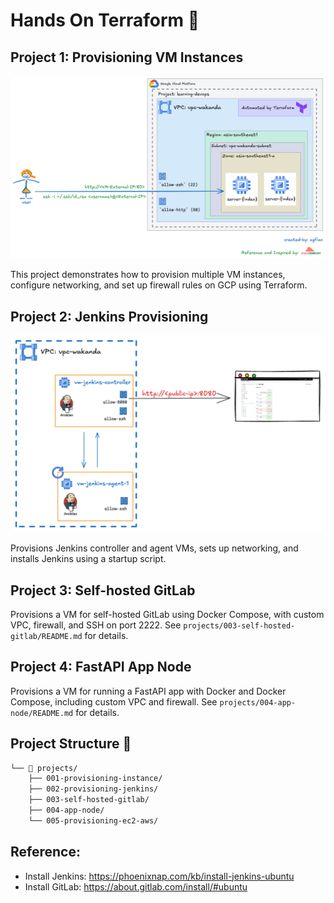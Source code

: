# Hands On Terraform  🚀

## Project 1: Provisioning VM Instances
![prject-1](./assets/terraform-vm.png)

This project demonstrates how to provision multiple VM instances, configure networking, and set up firewall rules on GCP using Terraform.

## Project 2: Jenkins Provisioning
![prject-2](./assets/jenkins-overview.png)

Provisions Jenkins controller and agent VMs, sets up networking, and installs Jenkins using a startup script.

## Project 3: Self-hosted GitLab
Provisions a VM for self-hosted GitLab using Docker Compose, with custom VPC, firewall, and SSH on port 2222. See `projects/003-self-hosted-gitlab/README.md` for details.

## Project 4: FastAPI App Node
Provisions a VM for running a FastAPI app with Docker and Docker Compose, including custom VPC and firewall. See `projects/004-app-node/README.md` for details.

## Project Structure 📂

```bash
└── 📁 projects/
    ├── 001-provisioning-instance/
    ├── 002-provisioning-jenkins/
    ├── 003-self-hosted-gitlab/
    ├── 004-app-node/
    └── 005-provisioning-ec2-aws/
```

## Reference:
- Install Jenkins: https://phoenixnap.com/kb/install-jenkins-ubuntu
- Install GitLab: https://about.gitlab.com/install/#ubuntu